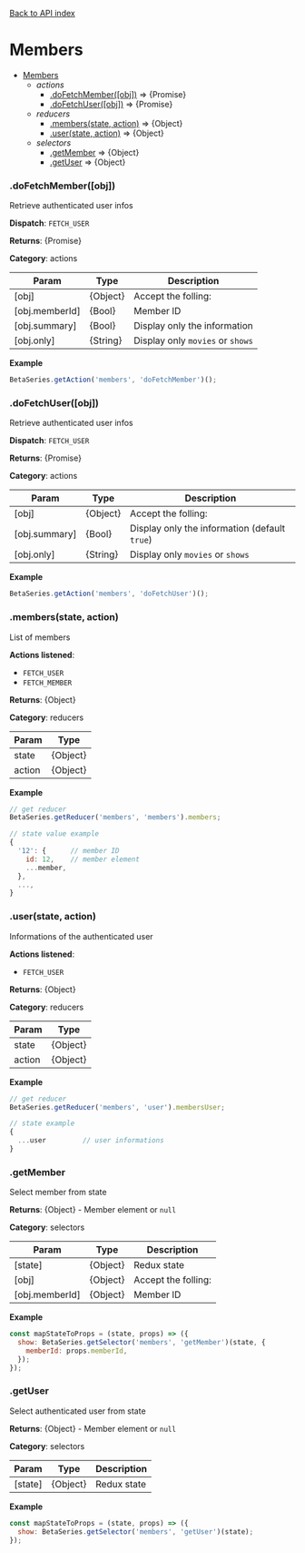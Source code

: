 [Back to API index](README.md)

# Members

* [Members](#module_Members)
    * _actions_
        * [.doFetchMember([obj])](#module_Members.doFetchMember) ⇒ {Promise}
        * [.doFetchUser([obj])](#module_Members.doFetchUser) ⇒ {Promise}
    * _reducers_
        * [.members(state, action)](#module_Members.members) ⇒ {Object}
        * [.user(state, action)](#module_Members.user) ⇒ {Object}
    * _selectors_
        * [.getMember](#module_Members.getMember) ⇒ {Object}
        * [.getUser](#module_Members.getUser) ⇒ {Object}

<a name="module_Members.doFetchMember"></a>

### .doFetchMember([obj])

Retrieve authenticated user infos

**Dispatch**: `FETCH_USER`

**Returns**: {Promise}

**Category**: actions  

| Param | Type | Description |
| --- | --- | --- |
| [obj] | {Object} | Accept the folling: |
| [obj.memberId] | {Bool} | Member ID |
| [obj.summary] | {Bool} | Display only the information |
| [obj.only] | {String} | Display only `movies` or `shows` |

**Example**  

```js
BetaSeries.getAction('members', 'doFetchMember')();
```

<a name="module_Members.doFetchUser"></a>

### .doFetchUser([obj])

Retrieve authenticated user infos

**Dispatch**: `FETCH_USER`

**Returns**: {Promise}

**Category**: actions  

| Param | Type | Description |
| --- | --- | --- |
| [obj] | {Object} | Accept the folling: |
| [obj.summary] | {Bool} | Display only the information (default `true`) |
| [obj.only] | {String} | Display only `movies` or `shows` |

**Example**  

```js
BetaSeries.getAction('members', 'doFetchUser')();
```

<a name="module_Members.members"></a>

### .members(state, action)

List of members

**Actions listened**:

 * `FETCH_USER`
 * `FETCH_MEMBER`

**Returns**: {Object}

**Category**: reducers  

| Param | Type |
| --- | --- |
| state | {Object} | 
| action | {Object} | 

**Example**  

```js
// get reducer
BetaSeries.getReducer('members', 'members').members;

// state value example
{
  '12': {      // member ID
    id: 12,    // member element
    ...member,
  },
  ...,
}
```

<a name="module_Members.user"></a>

### .user(state, action)

Informations of the authenticated user

**Actions listened**:

 * `FETCH_USER`

**Returns**: {Object}

**Category**: reducers  

| Param | Type |
| --- | --- |
| state | {Object} | 
| action | {Object} | 

**Example**  

```js
// get reducer
BetaSeries.getReducer('members', 'user').membersUser;

// state example
{
  ...user         // user informations
}
```

<a name="module_Members.getMember"></a>

### .getMember

Select member from state

**Returns**: {Object} - Member element or `null`

**Category**: selectors  

| Param | Type | Description |
| --- | --- | --- |
| [state] | {Object} | Redux state |
| [obj] | {Object} | Accept the folling: |
| [obj.memberId] | {Object} | Member ID |

**Example**  

```js
const mapStateToProps = (state, props) => ({
  show: BetaSeries.getSelector('members', 'getMember')(state, {
    memberId: props.memberId,
  });
});
```

<a name="module_Members.getUser"></a>

### .getUser

Select authenticated user from state

**Returns**: {Object} - Member element or `null`

**Category**: selectors  

| Param | Type | Description |
| --- | --- | --- |
| [state] | {Object} | Redux state |

**Example**  

```js
const mapStateToProps = (state, props) => ({
  show: BetaSeries.getSelector('members', 'getUser')(state);
});
```

